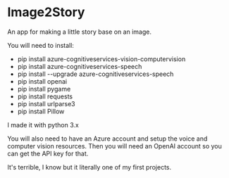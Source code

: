 # Image2Story
An app for making a little story base on an image.

You will need to install:


* pip install azure-cognitiveservices-vision-computervision
* pip install azure-cognitiveservices-speech
* pip install --upgrade azure-cognitiveservices-speech
* pip install openai
* pip install pygame
* pip install requests
* pip install urlparse3
* pip install Pillow

I made it with python 3.x

You will also need to have an Azure account and setup the voice and computer vision resources.
Then you will need an OpenAI account so you can get the API key for that. 

It's terrible, I know but it literally one of my first projects. 
